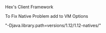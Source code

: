 Hex's Client Framework

To Fix Native Problem add to VM Options

"-Djava.library.path=versions/1.12/1.12-natives/"


